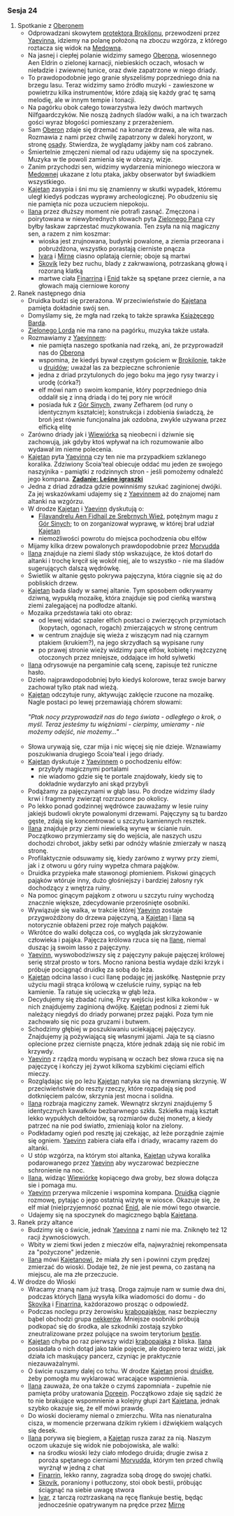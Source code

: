 ### Sesja 24
1. Spotkanie z [Oberonem](#p_oberon)
    * Odprowadzani skowytem [protektora Brokilonu](#b_bizoktor), przewodzeni przez [Yaevinna](#p_yaevinn), idziemy na polanę położoną na zboczu wzgórza, z którego roztacza się widok na [Medowną](#l_medowna). 
    * Na jasnej i ciepłej polanie widzimy samego [Oberona](#p_oberon), wiosennego Aen Eldrin o zielonej karnacji, niebieskich oczach, włosach w nieładzie i zwiewnej tunice, oraz dwie zapatrzone w niego driady.
    * To prawdopodobnie jego granie słyszeliśmy poprzedniego dnia na brzegu lasu. Teraz widzimy samo źródło muzyki - zawieszone w powietrzu kilka instrumentów, które zdają się każdy grać tę samą melodię, ale w innym tempie i tonacji.
    * Na pagórku obok całego towarzystwa leży dwóch martwych Nilfgaardczyków. Nie noszą żadnych śladów walki, a na ich twarzach gości wyraz błogości pomieszany z przerażeniem.
    * Sam [Oberon](#p_oberon) zdaje się drzemać na konarze drzewa, ale wita nas. Rozmawia z nami przez chwilę zapatrzony w daleki horyzont, w stronę [osady](#l_medowna). Stwierdza, że wyglądamy jakby nam coś zabrano. 
    * Śmiertelnie zmęczeni niemal od razu udajemy się na spoczynek. Muzyka w tle powoli zamienia się w obrazy, wizje. 
    * Zanim przychodzi sen, widzimy wydarzenia minionego wieczora w [Medownej](#l_medowna) ukazane z lotu ptaka, jakby obserwator był świadkiem wszystkiego.
    * [Kajetan](#g_kajetan) zasypia i śni mu się znamienny w skutki wypadek, któremu uległ kiedyś podczas wyprawy archeologicznej. Po obudzeniu się nie pamięta nic poza uczuciem niepokoju.
    * [Ilana](#g_ilana) przez dłuższy moment nie potrafi zasnąć. Zmęczona i poirytowana w niewybrednych słowach pyta [Zielonego Pana](#p_oberon) czy byłby łaskaw zaprzestać muzykowania. Ten zsyła na nią magiczny sen, a razem z nim koszmar:
        * wioska jest zrujnowana, budynki powalone, a ziemia przeorana i pobrużdżona, wszystko porastają cierniste pnącza
        * [Ivara](#p_ivar) i [Mirnę](#p_mirna) ciasno oplatają ciernie; oboje są martwi
        * [Skovik](#p_skovik) leży bez ruchu, blady z zakrwawioną, potrzaskaną głową i rozoraną klatką
        * martwe ciała [Finarrina](#p_druid_finarrin) i [Enid](#p_enid) także są spętane przez ciernie, a na głowach mają cierniowe korony
2. Ranek następnego dnia
    * Druidka budzi się przerażona. W przeciwieństwie do [Kajetana](#g_kajetan) pamięta dokładnie swój sen.
    * Domyślamy się, że mgła nad rzeką to także sprawka [Książęcego Barda](#p_oberon).
    * [Zielonego Lorda](#p_oberon) nie ma rano na pagórku, muzyka także ustała.
    * Rozmawiamy z [Yaevinnem](#p_yaevinn):
        * nie pamięta naszego spotkania nad rzeką, ani, że przyprowadził nas do [Oberona](#p_oberon)
        * wspomina, że kiedyś bywał częstym gościem w [Brokilonie](#l_brokilon), także u [druidów](#l_wioska); uważał las za bezpieczne schronienie
        * jedna z driad przytulonych do jego boku ma jego rysy twarzy i urodę (córka?)
        * elf mówi nam o swoim kompanie, który poprzedniego dnia oddalił się z inną driadą i do tej pory nie wrócił
        * posiada łuk z [Gór Sinych](#l_gory_sine), zwany Zefharem (od runy o identycznym kształcie); konstrukcja i zdobienia świadczą, że broń jest równie funcjonalna jak ozdobna, zwykle używana przez elficką elitę
    * Zarówno driady jak i [Wiewiórka](#p_yaevinn) są nieobecni i dziwnie się zachowują, jak gdyby ktoś wpływał na ich rozumowanie albo wydawał im nieme polecenia.
    * [Kajetan](#g_kajetan) pyta [Yaevinna](#p_yaevinn) czy ten nie ma przypadkiem szklanego koralika. Zdziwiony Scoia'teal obiecuje oddać mu jeden ze swojego naszyjnika - pamiątki z rodzinnych stron - jeśli pomożemy odnaleźć jego kompana. **[Zadanie: Leśne igraszki](#z_q13)**
    * Jedna z driad zdradza gdzie powinniśmy szukać zaginionej dwójki. Za jej wskazówkami udajemy się z [Yaevinnem](#p_yaevinn) aż do znajomej nam altanki na wzgórzu.
    * W drodze [Kajetan](#g_kajetan) i [Yaevinn](#p_yaevinn) dyskutują o:
        * [Filavandrelu Aen Fidhail ze Srebrnych Wież](#p_filavandrel), potężnym magu z [Gór Sinych](#l_gory_sine); to on zorganizował wyprawę, w której brał udział [Kajetan](#g_kajetan)
        * niemożliwości powrotu do miejsca pochodzenia obu elfów
    * Mijamy kilka drzew powalonych prawdopodobnie przez [Morvudda](#b_bizoktor)
    * [Ilana](#g_ilana) znajduje na ziemi ślady stóp wskazujące, że ktoś dotarł do altanki i trochę kręcił się wokół niej, ale to wszystko - nie ma śladów sugerujących dalszą wędrówkę.
    * Świetlik w altanie gęsto pokrywa pajęczyna, która ciągnie się aż do pobliskich drzew.
    * [Kajetan](#g_kajetan) bada ślady w samej altanie. Tym sposobem odkrywamy dziwną, wypukłą mozaikę, która znajduje się pod cieńką warstwą ziemi zalegającej na podłodze altanki.
    * Mozaika przedstawia taki oto obraz:
        * od lewej widać szpaler elfich postaci o zwierzęcych przymiotach (kopytach, ogonach, rogach) zmierzających w stronę centrum
        * w centrum znajduje się wieża z wiszącym nad nią czarnym ptakiem (krukiem?), na jego skrzydłach są wypisane runy
        * po prawej stronie wieży widzimy parę elfów, kobietę i mężczyznę otoczonych przez mniejsze, oddające im hołd sylwetki
    * [Ilana](#g_ilana) odrysowuje na pergaminie całą scenę, zapisuje też runiczne hasło. 
    * Dzieło najprawdopodobniej było kiedyś kolorowe, teraz swoje barwy zachował tylko ptak nad wieżą.
    * [Kajetan](#g_kajetan) odczytuje runy, aktywując zaklęcie rzucone na mozaikę. Nagle postaci po lewej przemawiają chórem słowami:<br/><br/>
                *"Ptak nocy przyprowadził nas do tego świata - odległego o krok, o myśl. Teraz jesteśmy tu więźniami - cierpimy, umieramy - nie możemy odejść, nie możemy..."*<br/><br/>
    * Słowa urywają się, czar mija i nic więcej się nie dzieje. Wznawiamy poszukiwania drugiego Scoia'teal i jego driady.
    * [Kajetan](#g_kajetan) dyskutuje z [Yaevinnem](#p_yaevinn) o pochodzeniu elfów: 
        * przybyły magicznymi portalami
        * nie wiadomo gdzie się te portale znajdowały, kiedy się to dokładnie wydarzyło ani skąd przybyli
    * Podążamy za pajęczynami w głąb lasu. Po drodze widzimy ślady krwi i fragmenty zwierząt rozrzucone po okolicy.
    * Po lekko ponad godzinnej wędrówce zauważamy w lesie ruiny jakiejś budowli okryte powalonymi drzewami. Pajęczyny są tu bardzo gęste, zdają się koncentrować u szczytu kamiennych resztek.
    * [Ilana](#g_ilana) znajduje przy ziemi niewielką wyrwę w ścianie ruin. Początkowo przymierzamy się do wejścia, ale naszych uszu dochodzi chrobot, jakby setki par odnóży właśnie zmierzały w naszą stronę.
    * Profilaktycznie odsuwamy się, kiedy zarówno z wyrwy przy ziemi, jak i z otworu u góry ruiny wypełza chmara pająków.
    * Druidka przypieka małe stawonogi płomieniem. Piskowi ginących pająków wtóruje inny, dużo głośniejszy i bardziej żałosny ryk dochodzący z wnętrza ruiny.
    * Na pomoc ginącym pająkom z otworu u szczytu ruiny wychodzą znacznie większe, zdecydowanie przerośnięte osobniki.
    * Wywiązuje się walka, w trakcie której [Yaevinn](#p_yaevinn) zostaje przygwożdżony do drzewa pajęczyną, a [Kajetan](#g_kajetan) i [Ilana](#g_ilana) są notorycznie obłażeni przez roje małych pająków.
    * Wkrótce do walki dołącza coś, co wygląda jak skrzyżowanie człowieka i pająka. Pajęcza królowa rzuca się na [Ilanę](#g_ilana), niemal dusząc ją swoim lasso z pajęczyny.
    * [Yaevinn](#p_yaevinn), wyswobodziwszy się z pajęczyny pakuje pajęczej królowej serię strzał prosto w tors. Mocno raniona bestia wydaje dziki krzyk i próbuje pociągnąć druidkę za sobą do leża.
    * [Kajetan](#g_kajetan) odcina lasso i cuci Ilanę podając jej jaskółkę. Następnie przy użyciu magii strąca królową w czeluście ruiny, sypiąc na łeb kamienie. Ta ratuje się ucieczką w głąb leża.
    * Decydujemy się zbadać ruinę. Przy wejściu jest kilka kokonów - w nich znajdujemy zaginioną dwójkę. [Kajetan](#g_kajetan) podnosi z ziemi łuk należący niegdyś do driady porwanej przez pająki. Poza tym nie zachowało się nic poza gruzami i butwem.
    * Schodzimy głębiej w poszukiwaniu uciekającej pajęczycy. Znajdujemy ją pożywiającą się własnymi jajami. Jaja te są ciasno oplecione przez cierniste pnącza, które jednak zdają się nie robić im krzywdy.
    * [Yaevinn](#p_yaevinn) z rządzą mordu wypisaną w oczach bez słowa rzuca się na pajęczycę i kończy jej żywot kilkoma szybkimi cięciami elfich mieczy.
    * Rozglądając się po leżu [Kajetan](#g_kajetan) natyka się na drewnianą skrzynię. W przeciwieństwie do reszty rzeczy, które rozpadają się pod dotknięciem palców, skrzynia jest mocna i solidna.
    * [Ilana](#g_ilana) rozbraja magiczny zamek. Wewnątrz skrzyni znajdujemy 5 identycznych kawałków bezbarwnego szkła. Szkiełka mają kształt lekko wypukłych deltoidów, są rozmiarów dużej monety, a kiedy patrzeć na nie pod światło, zmieniają kolor na zielony.
    * Podkładamy ogień pod resztę jaj czekając, aż leże porządnie zajmie się ogniem. [Yaevinn](#p_yaevinn) zabiera ciała elfa i driady, wracamy razem do altanki.
    * U stóp wzgórza, na którym stoi altanka, [Kajetan](#g_kajetan) używa koralika podarowanego przez [Yaevinn](#p_yaevinn) aby wyczarować bezpieczne schronienie na noc.
    * [Ilana](#g_ilana), widząc [Wiewiórkę](#p_yaevinn) kopiącego dwa groby, bez słowa dołącza sie i pomaga mu.
    * [Yaevinn](#p_yaevinn) przerywa milczenie i wspomina kompana. [Druidka](#g_ilana) ciągnie rozmowę, pytając o jego ostatnią wizytę w wiosce. Okazuje się, że elf miał (nie)przyjemność poznać [Enid](#p_enid), ale nie mówi tego otwarcie.
    * Udajemy się na spoczynek do magicznego bąbla [Kajetana](#g_kajetan).
3. Ranek przy altance
    * Budzimy się o świcie, jednak [Yaevinna](#p_yaevinn) z nami nie ma. Zniknęło też 12 racji żywnościowych.
    * Wbity w ziemi tkwi jeden z mieczów elfa, najwyraźniej rekompensata za "pożyczone" jedzenie.
    * [Ilana](#g_ilana) mówi [Kajetanowi](#g_kajetan), że miała zły sen i powinni czym prędzej zmierzać do wioski. Dodaje też, że nie jest pewna, co zastaną na miejscu, ale ma złe przeczucie.
4. W drodze do Wioski
    * Wracamy znaną nam już trasą. Droga zajmuje nam w sumie dwa dni, podczas których [Ilana](#g_ilana) wysyła kilka wiadomości do domu - do [Skovika](#p_skovik) i [Finarrina](#p_druid_finarrin), każdorazowo prosząc o odpowiedź.
    * Podczas noclegu przy żerowisku [krabopająków](#b_krabopajak), nasz bezpieczny bąbel obchodzi grupa [nekkerów](#b_nekker). Mniejsze osobniki próbują podkopać się do środka, ale szkodniki zostają szybko zneutralizowane przez polujące na swoim terytorium [bestie](#b_krabopajak).
    * [Kajetan](#g_kajetan) chyba po raz pierwszy widzi [krabopająka](#b_krabopajak) z bliska. [Ilana](#g_ilana) posiadała o nich dotąd jako takie pojęcie, ale dopiero teraz widzi, jak działa ich maskujący pancerz, czyniąc je praktycznie niezauważalnymi.
    * O świcie ruszamy dalej co tchu. W drodze [Kajetan](#g_kajetan) prosi [druidkę](#g_ilana), żeby pomogła mu wyklarować wracające wspomnienia.
    * [Ilana](#g_ilana) zauważa, że ona także o czymś zapomniała - zupełnie nie pamięta próby uratowania [Doreein](#p_doreein). Początkowo zdaje się sądzić że to nie brakujące wspomnienie a kolejny głupi żart [Kajetana](#g_kajetan), jednak szybko okazuje się, że elf mówi prawdę.
    * Do wioski docieramy niemal o zmierzchu. Wita nas nienaturalna cisza, w momencie przerwana dzikim rykiem i dźwiękiem walących się desek.
    * [Ilana](#g_ilana) porywa się biegiem, a [Kajetan](#g_kajetan) rusza zaraz za nią. Naszym oczom ukazuje się widok nie pobojowiska, ale walki:
        * na środku wioski leży ciało młodego druida; drugie zwisa z poroża spętanego cierniami [Morvudda](#b_bizoktor), którym ten przed chwilą wyrżnął w jedną z chat
        * [Finarrin](#p_druid_finarrin), lekko ranny, zagradza sobą drogę do swojej chatki.
        * [Skovik](#p_skovik), poraniony i potłuczony, stoi obok bestii, próbując ściągnąć na siebie uwagę stwora
        * [Ivar](#p_ivar), z tarczą roztrzaskaną na ręcę flankuje bestię, będąc jednocześnie opatrywanym na prędce przez [Mirnę](#p_mirna)
